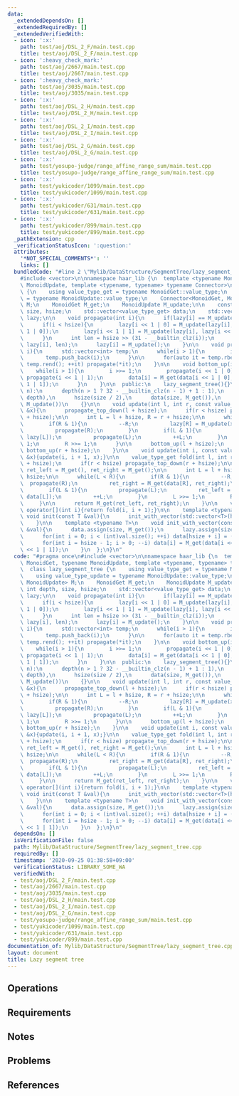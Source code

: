 ```yaml
---
data:
  _extendedDependsOn: []
  _extendedRequiredBy: []
  _extendedVerifiedWith:
  - icon: ':x:'
    path: test/aoj/DSL_2_F/main.test.cpp
    title: test/aoj/DSL_2_F/main.test.cpp
  - icon: ':heavy_check_mark:'
    path: test/aoj/2667/main.test.cpp
    title: test/aoj/2667/main.test.cpp
  - icon: ':heavy_check_mark:'
    path: test/aoj/3035/main.test.cpp
    title: test/aoj/3035/main.test.cpp
  - icon: ':x:'
    path: test/aoj/DSL_2_H/main.test.cpp
    title: test/aoj/DSL_2_H/main.test.cpp
  - icon: ':x:'
    path: test/aoj/DSL_2_I/main.test.cpp
    title: test/aoj/DSL_2_I/main.test.cpp
  - icon: ':x:'
    path: test/aoj/DSL_2_G/main.test.cpp
    title: test/aoj/DSL_2_G/main.test.cpp
  - icon: ':x:'
    path: test/yosupo-judge/range_affine_range_sum/main.test.cpp
    title: test/yosupo-judge/range_affine_range_sum/main.test.cpp
  - icon: ':x:'
    path: test/yukicoder/1099/main.test.cpp
    title: test/yukicoder/1099/main.test.cpp
  - icon: ':x:'
    path: test/yukicoder/631/main.test.cpp
    title: test/yukicoder/631/main.test.cpp
  - icon: ':x:'
    path: test/yukicoder/899/main.test.cpp
    title: test/yukicoder/899/main.test.cpp
  _pathExtension: cpp
  _verificationStatusIcon: ':question:'
  attributes:
    '*NOT_SPECIAL_COMMENTS*': ''
    links: []
  bundledCode: "#line 2 \"Mylib/DataStructure/SegmentTree/lazy_segment_tree.cpp\"\n\
    #include <vector>\n\nnamespace haar_lib {\n  template <typename MonoidGet, typename\
    \ MonoidUpdate, template <typename, typename> typename Connector>\n  class lazy_segment_tree\
    \ {\n    using value_type_get = typename MonoidGet::value_type;\n    using value_type_update\
    \ = typename MonoidUpdate::value_type;\n    Connector<MonoidGet, MonoidUpdate>\
    \ M;\n    MonoidGet M_get;\n    MonoidUpdate M_update;\n\n    const int depth,\
    \ size, hsize;\n    std::vector<value_type_get> data;\n    std::vector<value_type_update>\
    \ lazy;\n\n    void propagate(int i){\n      if(lazy[i] == M_update()) return;\n\
    \      if(i < hsize){\n        lazy[i << 1 | 0] = M_update(lazy[i], lazy[i <<\
    \ 1 | 0]);\n        lazy[i << 1 | 1] = M_update(lazy[i], lazy[i << 1 | 1]);\n\
    \      }\n      int len = hsize >> (31 - __builtin_clz(i));\n      data[i] = M(data[i],\
    \ lazy[i], len);\n      lazy[i] = M_update();\n    }\n\n    void propagate_top_down(int\
    \ i){\n      std::vector<int> temp;\n      while(i > 1){\n        i >>= 1;\n \
    \       temp.push_back(i);\n      }\n\n      for(auto it = temp.rbegin(); it !=\
    \ temp.rend(); ++it) propagate(*it);\n    }\n\n    void bottom_up(int i){\n  \
    \    while(i > 1){\n        i >>= 1;\n        propagate(i << 1 | 0);\n       \
    \ propagate(i << 1 | 1);\n        data[i] = M_get(data[i << 1 | 0], data[i <<\
    \ 1 | 1]);\n      }\n    }\n\n  public:\n    lazy_segment_tree(){}\n    lazy_segment_tree(int\
    \ n):\n      depth(n > 1 ? 32 - __builtin_clz(n - 1) + 1 : 1),\n      size(1 <<\
    \ depth),\n      hsize(size / 2),\n      data(size, M_get()),\n      lazy(size,\
    \ M_update())\n    {}\n\n    void update(int l, int r, const value_type_update\
    \ &x){\n      propagate_top_down(l + hsize);\n      if(r < hsize) propagate_top_down(r\
    \ + hsize);\n\n      int L = l + hsize, R = r + hsize;\n\n      while(L < R){\n\
    \        if(R & 1){\n          --R;\n          lazy[R] = M_update(x, lazy[R]);\n\
    \          propagate(R);\n        }\n        if(L & 1){\n          lazy[L] = M_update(x,\
    \ lazy[L]);\n          propagate(L);\n          ++L;\n        }\n        L >>=\
    \ 1;\n        R >>= 1;\n      }\n\n      bottom_up(l + hsize);\n      if(r < hsize)\
    \ bottom_up(r + hsize);\n    }\n\n    void update(int i, const value_type_update\
    \ &x){update(i, i + 1, x);}\n\n    value_type_get fold(int l, int r){\n      propagate_top_down(l\
    \ + hsize);\n      if(r < hsize) propagate_top_down(r + hsize);\n\n      value_type_get\
    \ ret_left = M_get(), ret_right = M_get();\n\n      int L = l + hsize, R = r +\
    \ hsize;\n\n      while(L < R){\n        if(R & 1){\n          --R;\n        \
    \  propagate(R);\n          ret_right = M_get(data[R], ret_right);\n        }\n\
    \        if(L & 1){\n          propagate(L);\n          ret_left = M_get(ret_left,\
    \ data[L]);\n          ++L;\n        }\n        L >>= 1;\n        R >>= 1;\n \
    \     }\n\n      return M_get(ret_left, ret_right);\n    }\n\n    value_type_get\
    \ operator[](int i){return fold(i, i + 1);}\n\n    template <typename T>\n   \
    \ void init(const T &val){\n      init_with_vector(std::vector<T>(hsize, val));\n\
    \    }\n\n    template <typename T>\n    void init_with_vector(const std::vector<T>\
    \ &val){\n      data.assign(size, M_get());\n      lazy.assign(size, M_update());\n\
    \      for(int i = 0; i < (int)val.size(); ++i) data[hsize + i] = (value_type_get)val[i];\n\
    \      for(int i = hsize - 1; i > 0; --i) data[i] = M_get(data[i << 1 | 0], data[i\
    \ << 1 | 1]);\n    }\n  };\n}\n"
  code: "#pragma once\n#include <vector>\n\nnamespace haar_lib {\n  template <typename\
    \ MonoidGet, typename MonoidUpdate, template <typename, typename> typename Connector>\n\
    \  class lazy_segment_tree {\n    using value_type_get = typename MonoidGet::value_type;\n\
    \    using value_type_update = typename MonoidUpdate::value_type;\n    Connector<MonoidGet,\
    \ MonoidUpdate> M;\n    MonoidGet M_get;\n    MonoidUpdate M_update;\n\n    const\
    \ int depth, size, hsize;\n    std::vector<value_type_get> data;\n    std::vector<value_type_update>\
    \ lazy;\n\n    void propagate(int i){\n      if(lazy[i] == M_update()) return;\n\
    \      if(i < hsize){\n        lazy[i << 1 | 0] = M_update(lazy[i], lazy[i <<\
    \ 1 | 0]);\n        lazy[i << 1 | 1] = M_update(lazy[i], lazy[i << 1 | 1]);\n\
    \      }\n      int len = hsize >> (31 - __builtin_clz(i));\n      data[i] = M(data[i],\
    \ lazy[i], len);\n      lazy[i] = M_update();\n    }\n\n    void propagate_top_down(int\
    \ i){\n      std::vector<int> temp;\n      while(i > 1){\n        i >>= 1;\n \
    \       temp.push_back(i);\n      }\n\n      for(auto it = temp.rbegin(); it !=\
    \ temp.rend(); ++it) propagate(*it);\n    }\n\n    void bottom_up(int i){\n  \
    \    while(i > 1){\n        i >>= 1;\n        propagate(i << 1 | 0);\n       \
    \ propagate(i << 1 | 1);\n        data[i] = M_get(data[i << 1 | 0], data[i <<\
    \ 1 | 1]);\n      }\n    }\n\n  public:\n    lazy_segment_tree(){}\n    lazy_segment_tree(int\
    \ n):\n      depth(n > 1 ? 32 - __builtin_clz(n - 1) + 1 : 1),\n      size(1 <<\
    \ depth),\n      hsize(size / 2),\n      data(size, M_get()),\n      lazy(size,\
    \ M_update())\n    {}\n\n    void update(int l, int r, const value_type_update\
    \ &x){\n      propagate_top_down(l + hsize);\n      if(r < hsize) propagate_top_down(r\
    \ + hsize);\n\n      int L = l + hsize, R = r + hsize;\n\n      while(L < R){\n\
    \        if(R & 1){\n          --R;\n          lazy[R] = M_update(x, lazy[R]);\n\
    \          propagate(R);\n        }\n        if(L & 1){\n          lazy[L] = M_update(x,\
    \ lazy[L]);\n          propagate(L);\n          ++L;\n        }\n        L >>=\
    \ 1;\n        R >>= 1;\n      }\n\n      bottom_up(l + hsize);\n      if(r < hsize)\
    \ bottom_up(r + hsize);\n    }\n\n    void update(int i, const value_type_update\
    \ &x){update(i, i + 1, x);}\n\n    value_type_get fold(int l, int r){\n      propagate_top_down(l\
    \ + hsize);\n      if(r < hsize) propagate_top_down(r + hsize);\n\n      value_type_get\
    \ ret_left = M_get(), ret_right = M_get();\n\n      int L = l + hsize, R = r +\
    \ hsize;\n\n      while(L < R){\n        if(R & 1){\n          --R;\n        \
    \  propagate(R);\n          ret_right = M_get(data[R], ret_right);\n        }\n\
    \        if(L & 1){\n          propagate(L);\n          ret_left = M_get(ret_left,\
    \ data[L]);\n          ++L;\n        }\n        L >>= 1;\n        R >>= 1;\n \
    \     }\n\n      return M_get(ret_left, ret_right);\n    }\n\n    value_type_get\
    \ operator[](int i){return fold(i, i + 1);}\n\n    template <typename T>\n   \
    \ void init(const T &val){\n      init_with_vector(std::vector<T>(hsize, val));\n\
    \    }\n\n    template <typename T>\n    void init_with_vector(const std::vector<T>\
    \ &val){\n      data.assign(size, M_get());\n      lazy.assign(size, M_update());\n\
    \      for(int i = 0; i < (int)val.size(); ++i) data[hsize + i] = (value_type_get)val[i];\n\
    \      for(int i = hsize - 1; i > 0; --i) data[i] = M_get(data[i << 1 | 0], data[i\
    \ << 1 | 1]);\n    }\n  };\n}\n"
  dependsOn: []
  isVerificationFile: false
  path: Mylib/DataStructure/SegmentTree/lazy_segment_tree.cpp
  requiredBy: []
  timestamp: '2020-09-25 01:38:58+09:00'
  verificationStatus: LIBRARY_SOME_WA
  verifiedWith:
  - test/aoj/DSL_2_F/main.test.cpp
  - test/aoj/2667/main.test.cpp
  - test/aoj/3035/main.test.cpp
  - test/aoj/DSL_2_H/main.test.cpp
  - test/aoj/DSL_2_I/main.test.cpp
  - test/aoj/DSL_2_G/main.test.cpp
  - test/yosupo-judge/range_affine_range_sum/main.test.cpp
  - test/yukicoder/1099/main.test.cpp
  - test/yukicoder/631/main.test.cpp
  - test/yukicoder/899/main.test.cpp
documentation_of: Mylib/DataStructure/SegmentTree/lazy_segment_tree.cpp
layout: document
title: Lazy segment tree
---
```


## Operations

## Requirements

## Notes

## Problems

## References
